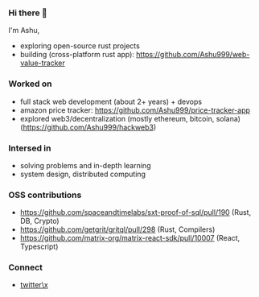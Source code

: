 ### Hi there 👋

I'm Ashu,

- exploring open-source rust projects
- building (cross-platform rust app): https://github.com/Ashu999/web-value-tracker

### Worked on
- full stack web development (about 2+ years) + devops
- amazon price tracker: https://github.com/Ashu999/price-tracker-app
- explored web3/decentralization (mostly ethereum, bitcoin, solana)  (https://github.com/Ashu999/hackweb3)

### Intersed in
- solving problems and in-depth learning
- system design, distributed computing

### OSS contributions
- https://github.com/spaceandtimelabs/sxt-proof-of-sql/pull/190 (Rust, DB, Crypto)
- https://github.com/getgrit/gritql/pull/298 (Rust, Compilers)
- https://github.com/matrix-org/matrix-react-sdk/pull/10007 (React, Typescript)

### Connect
- [twitter\x](https://x.com/chillmindeye)
